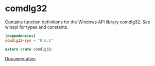# comdlg32 #
Contains function definitions for the Windows API library comdlg32. See winapi for types and constants.

```toml
[dependencies]
comdlg32-sys = "0.0.1"
```

```rust
extern crate comdlg32;
```

[Documentation](https://retep998.github.io/doc/winapi/comdlg32/)
